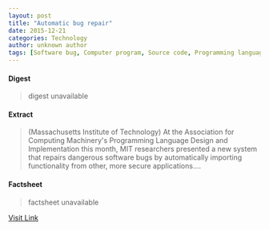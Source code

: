 ```yaml
---
layout: post
title: "Automatic bug repair"
date: 2015-12-21
categories: Technology
author: unknown author
tags: [Software bug, Computer program, Source code, Programming language, Massachusetts Institute of Technology, Software, Computer science, Information technology management, Intellectual works, Software development, Computer programming, Computers, Digital technology, Technology, Software engineering, Computing, Areas of computer science, Computer engineering]
---
```



#### Digest
>digest unavailable

#### Extract
>(Massachusetts Institute of Technology) At the Association for Computing Machinery's Programming Language Design and Implementation this month, MIT researchers presented a new system that repairs dangerous software bugs by automatically importing functionality from other, more secure applications....

#### Factsheet
>factsheet unavailable

[Visit Link](http://www.eurekalert.org/pub_releases/2015-06/miot-abr062915.php)


